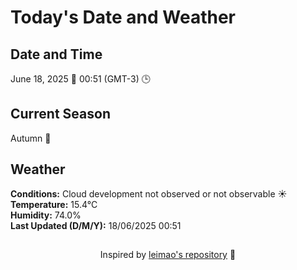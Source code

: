  # Today's Date and Weather
    
## Date and Time
June 18, 2025 📅
00:51 (GMT-3) 🕒

## Current Season
Autumn 🍂
## Weather 
**Conditions:** Cloud development not observed or not observable ☀️
**Temperature:** 15.4°C  
**Humidity:** 74.0%  
**Last Updated (D/M/Y):** 18/06/2025 00:51
##
<div align="center">Inspired by <a href="https://github.com/leimao/What-Is-The-Date-Today">leimao's repository</a> 🌱</div>
